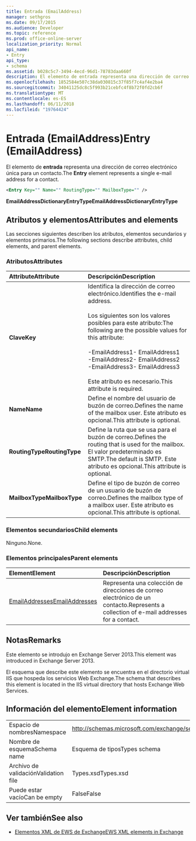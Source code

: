 ```yaml
---
title: Entrada (EmailAddress)
manager: sethgros
ms.date: 09/17/2015
ms.audience: Developer
ms.topic: reference
ms.prod: office-online-server
localization_priority: Normal
api_name:
- Entry
api_type:
- schema
ms.assetid: b028c5c7-3494-4ecd-96d1-78783daa660f
description: El elemento de entrada representa una dirección de correo electrónico única para un contacto.
ms.openlocfilehash: 1852584e507c38da030815c37f85f7c4af4e2ba4
ms.sourcegitcommit: 34041125dc8c5f993b21cebfc4f8b72f0fd2cb6f
ms.translationtype: MT
ms.contentlocale: es-ES
ms.lasthandoff: 06/11/2018
ms.locfileid: "19764424"
---
```

# <a name="entry-emailaddress"></a><span data-ttu-id="70148-103">Entrada (EmailAddress)</span><span class="sxs-lookup"><span data-stu-id="70148-103">Entry (EmailAddress)</span></span>

<span data-ttu-id="70148-104">El elemento de **entrada** representa una dirección de correo electrónico única para un contacto.</span><span class="sxs-lookup"><span data-stu-id="70148-104">The **Entry** element represents a single e-mail address for a contact.</span></span> 
  
```XML
<Entry Key="" Name="" RoutingType="" MailboxType="" />
```

<span data-ttu-id="70148-105">**EmailAddressDictionaryEntryType**</span><span class="sxs-lookup"><span data-stu-id="70148-105">**EmailAddressDictionaryEntryType**</span></span>

## <a name="attributes-and-elements"></a><span data-ttu-id="70148-106">Atributos y elementos</span><span class="sxs-lookup"><span data-stu-id="70148-106">Attributes and elements</span></span>

<span data-ttu-id="70148-107">Las secciones siguientes describen los atributos, elementos secundarios y elementos primarios.</span><span class="sxs-lookup"><span data-stu-id="70148-107">The following sections describe attributes, child elements, and parent elements.</span></span>
  
### <a name="attributes"></a><span data-ttu-id="70148-108">Atributos</span><span class="sxs-lookup"><span data-stu-id="70148-108">Attributes</span></span>

|<span data-ttu-id="70148-109">**Attribute**</span><span class="sxs-lookup"><span data-stu-id="70148-109">**Attribute**</span></span>|<span data-ttu-id="70148-110">**Descripción**</span><span class="sxs-lookup"><span data-stu-id="70148-110">**Description**</span></span>|
|:-----|:-----|
|<span data-ttu-id="70148-111">**Clave**</span><span class="sxs-lookup"><span data-stu-id="70148-111">**Key**</span></span> <br/> | <span data-ttu-id="70148-112">Identifica la dirección de correo electrónico.</span><span class="sxs-lookup"><span data-stu-id="70148-112">Identifies the e-mail address.</span></span><br/><br/><span data-ttu-id="70148-113">Los siguientes son los valores posibles para este atributo:</span><span class="sxs-lookup"><span data-stu-id="70148-113">The following are the possible values for this attribute:</span></span><br/><br/><span data-ttu-id="70148-114">-EmailAddress1</span><span class="sxs-lookup"><span data-stu-id="70148-114">-  EmailAddress1</span></span>  <br/><span data-ttu-id="70148-115">-EmailAddress2</span><span class="sxs-lookup"><span data-stu-id="70148-115">-  EmailAddress2</span></span>  <br/><span data-ttu-id="70148-116">-EmailAddress3</span><span class="sxs-lookup"><span data-stu-id="70148-116">-  EmailAddress3</span></span> <br/><br/>  <span data-ttu-id="70148-117">Este atributo es necesario.</span><span class="sxs-lookup"><span data-stu-id="70148-117">This attribute is required.</span></span>  <br/> |
|<span data-ttu-id="70148-118">**Name**</span><span class="sxs-lookup"><span data-stu-id="70148-118">**Name**</span></span> <br/> |<span data-ttu-id="70148-119">Define el nombre del usuario de buzón de correo.</span><span class="sxs-lookup"><span data-stu-id="70148-119">Defines the name of the mailbox user.</span></span> <span data-ttu-id="70148-120">Este atributo es opcional.</span><span class="sxs-lookup"><span data-stu-id="70148-120">This attribute is optional.</span></span>  <br/> |
|<span data-ttu-id="70148-121">**RoutingType**</span><span class="sxs-lookup"><span data-stu-id="70148-121">**RoutingType**</span></span> <br/> |<span data-ttu-id="70148-122">Define la ruta que se usa para el buzón de correo.</span><span class="sxs-lookup"><span data-stu-id="70148-122">Defines the routing that is used for the mailbox.</span></span> <span data-ttu-id="70148-123">El valor predeterminado es SMTP.</span><span class="sxs-lookup"><span data-stu-id="70148-123">The default is SMTP.</span></span> <span data-ttu-id="70148-124">Este atributo es opcional.</span><span class="sxs-lookup"><span data-stu-id="70148-124">This attribute is optional.</span></span>  <br/> |
|<span data-ttu-id="70148-125">**MailboxType**</span><span class="sxs-lookup"><span data-stu-id="70148-125">**MailboxType**</span></span> <br/> |<span data-ttu-id="70148-126">Define el tipo de buzón de correo de un usuario de buzón de correo.</span><span class="sxs-lookup"><span data-stu-id="70148-126">Defines the mailbox type of a mailbox user.</span></span> <span data-ttu-id="70148-127">Este atributo es opcional.</span><span class="sxs-lookup"><span data-stu-id="70148-127">This attribute is optional.</span></span>  <br/> |
   
### <a name="child-elements"></a><span data-ttu-id="70148-128">Elementos secundarios</span><span class="sxs-lookup"><span data-stu-id="70148-128">Child elements</span></span>

<span data-ttu-id="70148-129">Ninguno.</span><span class="sxs-lookup"><span data-stu-id="70148-129">None.</span></span>
  
### <a name="parent-elements"></a><span data-ttu-id="70148-130">Elementos principales</span><span class="sxs-lookup"><span data-stu-id="70148-130">Parent elements</span></span>

|<span data-ttu-id="70148-131">**Element**</span><span class="sxs-lookup"><span data-stu-id="70148-131">**Element**</span></span>|<span data-ttu-id="70148-132">**Descripción**</span><span class="sxs-lookup"><span data-stu-id="70148-132">**Description**</span></span>|
|:-----|:-----|
|[<span data-ttu-id="70148-133">EmailAddresses</span><span class="sxs-lookup"><span data-stu-id="70148-133">EmailAddresses</span></span>](emailaddresses.md) <br/> |<span data-ttu-id="70148-134">Representa una colección de direcciones de correo electrónico de un contacto.</span><span class="sxs-lookup"><span data-stu-id="70148-134">Represents a collection of e-mail addresses for a contact.</span></span>  <br/> |
   
## <a name="remarks"></a><span data-ttu-id="70148-135">Notas</span><span class="sxs-lookup"><span data-stu-id="70148-135">Remarks</span></span>

<span data-ttu-id="70148-136">Este elemento se introdujo en Exchange Server 2013.</span><span class="sxs-lookup"><span data-stu-id="70148-136">This element was introduced in Exchange Server 2013.</span></span>
  
<span data-ttu-id="70148-137">El esquema que describe este elemento se encuentra en el directorio virtual IIS que hospeda los servicios Web Exchange.</span><span class="sxs-lookup"><span data-stu-id="70148-137">The schema that describes this element is located in the IIS virtual directory that hosts Exchange Web Services.</span></span>
  
## <a name="element-information"></a><span data-ttu-id="70148-138">Información del elemento</span><span class="sxs-lookup"><span data-stu-id="70148-138">Element information</span></span>

|||
|:-----|:-----|
|<span data-ttu-id="70148-139">Espacio de nombres</span><span class="sxs-lookup"><span data-stu-id="70148-139">Namespace</span></span>  <br/> |http://schemas.microsoft.com/exchange/services/2006/types  <br/> |
|<span data-ttu-id="70148-140">Nombre de esquema</span><span class="sxs-lookup"><span data-stu-id="70148-140">Schema name</span></span>  <br/> |<span data-ttu-id="70148-141">Esquema de tipos</span><span class="sxs-lookup"><span data-stu-id="70148-141">Types schema</span></span>  <br/> |
|<span data-ttu-id="70148-142">Archivo de validación</span><span class="sxs-lookup"><span data-stu-id="70148-142">Validation file</span></span>  <br/> |<span data-ttu-id="70148-143">Types.xsd</span><span class="sxs-lookup"><span data-stu-id="70148-143">Types.xsd</span></span>  <br/> |
|<span data-ttu-id="70148-144">Puede estar vacío</span><span class="sxs-lookup"><span data-stu-id="70148-144">Can be empty</span></span>  <br/> |<span data-ttu-id="70148-145">False</span><span class="sxs-lookup"><span data-stu-id="70148-145">False</span></span>  <br/> |
   
## <a name="see-also"></a><span data-ttu-id="70148-146">Ver también</span><span class="sxs-lookup"><span data-stu-id="70148-146">See also</span></span>

- [<span data-ttu-id="70148-147">Elementos XML de EWS de Exchange</span><span class="sxs-lookup"><span data-stu-id="70148-147">EWS XML elements in Exchange</span></span>](ews-xml-elements-in-exchange.md)


